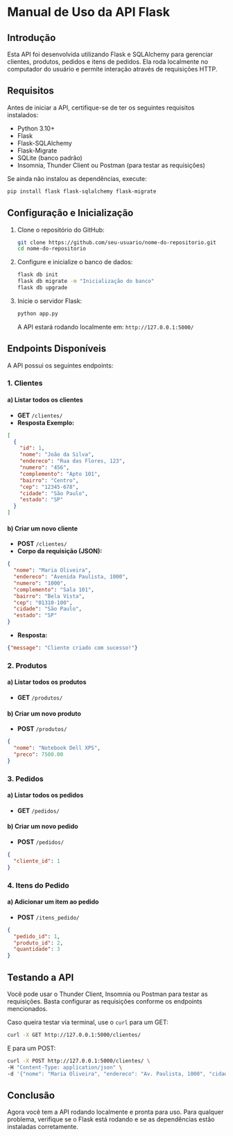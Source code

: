 # Manual de Uso da API Flask

## Introdução
Esta API foi desenvolvida utilizando Flask e SQLAlchemy para gerenciar clientes, produtos, pedidos e itens de pedidos. Ela roda localmente no computador do usuário e permite interação através de requisições HTTP.

## Requisitos
Antes de iniciar a API, certifique-se de ter os seguintes requisitos instalados:

- Python 3.10+
- Flask
- Flask-SQLAlchemy
- Flask-Migrate
- SQLite (banco padrão)
- Insomnia, Thunder Client ou Postman (para testar as requisições)

Se ainda não instalou as dependências, execute:
```bash
pip install flask flask-sqlalchemy flask-migrate
```

## Configuração e Inicialização
1. Clone o repositório do GitHub:
   ```bash
   git clone https://github.com/seu-usuario/nome-do-repositorio.git
   cd nome-do-repositorio
   ```

2. Configure e inicialize o banco de dados:
   ```bash
   flask db init
   flask db migrate -m "Inicialização do banco"
   flask db upgrade
   ```

3. Inicie o servidor Flask:
   ```bash
   python app.py
   ```
   A API estará rodando localmente em: `http://127.0.0.1:5000/`

## Endpoints Disponíveis
A API possui os seguintes endpoints:

### 1. Clientes
#### a) Listar todos os clientes
- **GET** `/clientes/`
- **Resposta Exemplo:**
```json
[
  {
    "id": 1,
    "nome": "João da Silva",
    "endereco": "Rua das Flores, 123",
    "numero": "456",
    "complemento": "Apto 101",
    "bairro": "Centro",
    "cep": "12345-678",
    "cidade": "São Paulo",
    "estado": "SP"
  }
]
```

#### b) Criar um novo cliente
- **POST** `/clientes/`
- **Corpo da requisição (JSON):**
```json
{
  "nome": "Maria Oliveira",
  "endereco": "Avenida Paulista, 1000",
  "numero": "1000",
  "complemento": "Sala 101",
  "bairro": "Bela Vista",
  "cep": "01310-100",
  "cidade": "São Paulo",
  "estado": "SP"
}
```
- **Resposta:**
```json
{"message": "Cliente criado com sucesso!"}
```

### 2. Produtos
#### a) Listar todos os produtos
- **GET** `/produtos/`

#### b) Criar um novo produto
- **POST** `/produtos/`
```json
{
  "nome": "Notebook Dell XPS",
  "preco": 7500.00
}
```

### 3. Pedidos
#### a) Listar todos os pedidos
- **GET** `/pedidos/`

#### b) Criar um novo pedido
- **POST** `/pedidos/`
```json
{
  "cliente_id": 1
}
```

### 4. Itens do Pedido
#### a) Adicionar um item ao pedido
- **POST** `/itens_pedido/`
```json
{
  "pedido_id": 1,
  "produto_id": 2,
  "quantidade": 3
}
```

## Testando a API
Você pode usar o Thunder Client, Insomnia ou Postman para testar as requisições. Basta configurar as requisições conforme os endpoints mencionados.

Caso queira testar via terminal, use o `curl` para um GET:
```bash
curl -X GET http://127.0.0.1:5000/clientes/
```
E para um POST:
```bash
curl -X POST http://127.0.0.1:5000/clientes/ \
-H "Content-Type: application/json" \
-d '{"nome": "Maria Oliveira", "endereco": "Av. Paulista, 1000", "cidade": "São Paulo", "estado": "SP"}'
```

## Conclusão
Agora você tem a API rodando localmente e pronta para uso. Para qualquer problema, verifique se o Flask está rodando e se as dependências estão instaladas corretamente.

